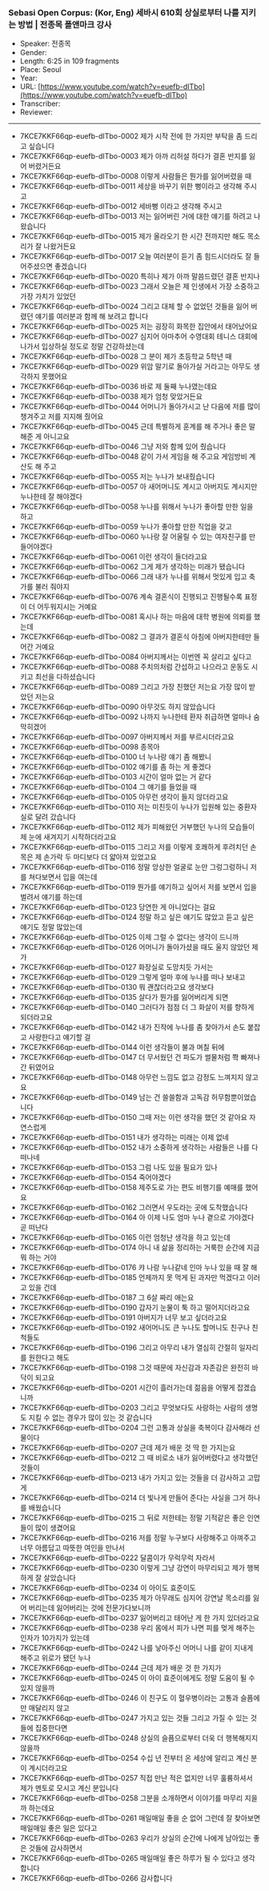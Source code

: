 ### Sebasi Open Corpus: (Kor, Eng) 세바시 610회 상실로부터 나를 지키는 방법 | 전종목 폴앤마크 강사

- Speaker: 전종목
- Gender: 
- Length: 6:25 in 109 fragments
- Place: Seoul
- Year: 
- URL: [https://www.youtube.com/watch?v=euefb-dITbo](https://www.youtube.com/watch?v=euefb-dITbo)
- Transcriber: 
- Reviewer: 

---

- 7KCE7KKF66qp-euefb-dITbo-0002 제가 시작 전에 한 가지만 부탁을 좀 드리고 싶습니다
- 7KCE7KKF66qp-euefb-dITbo-0003 제가 아까 리허설 하다가 결혼 반지를 잃어 버렸거든요
- 7KCE7KKF66qp-euefb-dITbo-0008 이렇게 사람들은 뭔가를 잃어버렸을 때
- 7KCE7KKF66qp-euefb-dITbo-0011 세상을 바꾸기 위한 뻥이라고 생각해 주시고
- 7KCE7KKF66qp-euefb-dITbo-0012 세바뻥 이라고 생각해 주시고
- 7KCE7KKF66qp-euefb-dITbo-0013 저는 잃어버린 거에 대한 얘기를 하려고 나왔습니다
- 7KCE7KKF66qp-euefb-dITbo-0015 제가 올라오기 한 시간 전까지만 해도 목소리가 잘 나왔거든요
- 7KCE7KKF66qp-euefb-dITbo-0017 오늘 여러분이 듣기 좀 힘드시더라도 잘 들어주셨으면 좋겠습니다
- 7KCE7KKF66qp-euefb-dITbo-0020 특히나 제가 아까 말씀드렸던 결혼 반지나
- 7KCE7KKF66qp-euefb-dITbo-0023 그래서 오늘은 제 인생에서 가장 소중하고 가장 가치가 있었던
- 7KCE7KKF66qp-euefb-dITbo-0024 그리고 대체 할 수 없었던 것들을 잃어 버렸던 얘기를 여러분과 함께 해 보려고 합니다
- 7KCE7KKF66qp-euefb-dITbo-0025 저는 굉장히 화목한 집안에서 태어났어요
- 7KCE7KKF66qp-euefb-dITbo-0027 심지어 아마추어 수영대회 테니스 대회에 나가서 입상하실 정도로 정말 건강하셨는데
- 7KCE7KKF66qp-euefb-dITbo-0028 그 분이 제가 초등학교 5학년 때
- 7KCE7KKF66qp-euefb-dITbo-0029 위암 말기로 돌아가실 거라고는 아무도 생각하지 못했어요
- 7KCE7KKF66qp-euefb-dITbo-0036 바로 제 둘째 누나였는데요
- 7KCE7KKF66qp-euefb-dITbo-0038 제가 엄청 맞았거든요
- 7KCE7KKF66qp-euefb-dITbo-0044 어머니가 돌아가시고 난 다음에 저를 많이 챙겨주고 저를 지지해 줬어요
- 7KCE7KKF66qp-euefb-dITbo-0045 근데 특별하게 훈계를 해 주거나 좋은 말 해준 게 아니고요
- 7KCE7KKF66qp-euefb-dITbo-0046 그냥 저와 함께 있어 줬습니다
- 7KCE7KKF66qp-euefb-dITbo-0048 같이 가서 게임을 해 주고요 게임방비 계산도 해 주고
- 7KCE7KKF66qp-euefb-dITbo-0055 저는 누나가 보내줬습니다
- 7KCE7KKF66qp-euefb-dITbo-0057 아 새어머니도 계시고 아버지도 계시지만 누나한테 잘 해야겠다
- 7KCE7KKF66qp-euefb-dITbo-0058 누나를 위해서 누나가 좋아할 만한 일을 하고
- 7KCE7KKF66qp-euefb-dITbo-0059 누나가 좋아할 만한 직업을 갖고
- 7KCE7KKF66qp-euefb-dITbo-0060 누나랑 잘 어울릴 수 있는 여자친구를 만들어야겠다
- 7KCE7KKF66qp-euefb-dITbo-0061 이런 생각이 들더라고요
- 7KCE7KKF66qp-euefb-dITbo-0062 그게 제가 생각하는 미래가 됐습니다
- 7KCE7KKF66qp-euefb-dITbo-0066 그래 내가 누나를 위해서 멋있게 입고 축가를 불러 줘야지
- 7KCE7KKF66qp-euefb-dITbo-0076 계속 결혼식이 진행되고 진행될수록 표정이 더 어두워지시는 거예요
- 7KCE7KKF66qp-euefb-dITbo-0081 혹시나 하는 마음에 대학 병원에 의뢰를 했는데
- 7KCE7KKF66qp-euefb-dITbo-0082 그 결과가 결혼식 아침에 아버지한테만 들어간 거예요
- 7KCE7KKF66qp-euefb-dITbo-0084 아버지께서는 이번엔 꼭 살리고 싶다고
- 7KCE7KKF66qp-euefb-dITbo-0088 주치의처럼 간섭하고 나으라고 운동도 시키고 최선을 다하셨습니다
- 7KCE7KKF66qp-euefb-dITbo-0089 그리고 가장 친했던 저는요 가장 많이 받았던 저는요
- 7KCE7KKF66qp-euefb-dITbo-0090 아무것도 하지 않았습니다
- 7KCE7KKF66qp-euefb-dITbo-0092 나까지 누나한테 환자 취급하면 얼마나 숨 막히겠어
- 7KCE7KKF66qp-euefb-dITbo-0097 아버지께서 저를 부르시더라고요
- 7KCE7KKF66qp-euefb-dITbo-0098 종목아
- 7KCE7KKF66qp-euefb-dITbo-0100 너 누나랑 얘기 좀 해봤니
- 7KCE7KKF66qp-euefb-dITbo-0102 얘기를 좀 하는 게 좋겠다
- 7KCE7KKF66qp-euefb-dITbo-0103 시간이 얼마 없는 거 같다
- 7KCE7KKF66qp-euefb-dITbo-0104 그 얘기를 들었을 때
- 7KCE7KKF66qp-euefb-dITbo-0105 아무런 생각이 들지 않더라고요
- 7KCE7KKF66qp-euefb-dITbo-0110 저는 미친듯이 누나가 입원해 있는 중환자실로 달려 갔습니다
- 7KCE7KKF66qp-euefb-dITbo-0112 제가 피해왔던 거부했던 누나의 모습들이 제 눈에 새겨지기 시작하더라고요
- 7KCE7KKF66qp-euefb-dITbo-0115 그리고 저를 이렇게 호쾌하게 후려치던 손목은 제 손가락 두 마디보다 더 얇아져 있었고요
- 7KCE7KKF66qp-euefb-dITbo-0116 정말 앙상한 얼굴로 눈만 그렁그렁하니 저를 쳐다보면서 입을 여는데
- 7KCE7KKF66qp-euefb-dITbo-0119 뭔가를 얘기하고 싶어서 저를 보면서 입을 벌려서 얘기를 하는데
- 7KCE7KKF66qp-euefb-dITbo-0123 당연한 게 아니었다는 걸요
- 7KCE7KKF66qp-euefb-dITbo-0124 정말 하고 싶은 얘기도 많았고 듣고 싶은 얘기도 정말 많았는데
- 7KCE7KKF66qp-euefb-dITbo-0125 이제 그럴 수 없다는 생각이 드니까
- 7KCE7KKF66qp-euefb-dITbo-0126 어머니가 돌아가셨을 때도 울지 않았던 제가
- 7KCE7KKF66qp-euefb-dITbo-0127 화장실로 도망치듯 가서는
- 7KCE7KKF66qp-euefb-dITbo-0129 그렇게 얼마 후에 누나를 떠나 보내고
- 7KCE7KKF66qp-euefb-dITbo-0130 뭐 괜찮더라고요 생각보다
- 7KCE7KKF66qp-euefb-dITbo-0135 살다가 뭔가를 잃어버리게 되면
- 7KCE7KKF66qp-euefb-dITbo-0140 그러다가 점점 더 그 화살이 저를 향하게 되더라고요
- 7KCE7KKF66qp-euefb-dITbo-0142 내가 진작에 누나를 좀 찾아가서 손도 붙잡고 사랑한다고 얘기할 걸
- 7KCE7KKF66qp-euefb-dITbo-0144 이런 생각들이 불과 며칠 뒤에
- 7KCE7KKF66qp-euefb-dITbo-0147 더 무서웠던 건 파도가 썰물처럼 쫙 빠져나간 뒤였어요
- 7KCE7KKF66qp-euefb-dITbo-0148 아무런 느낌도 없고 감정도 느껴지지 않고요
- 7KCE7KKF66qp-euefb-dITbo-0149 남는 건 쓸쓸함과 고독감 허무함뿐이었습니다
- 7KCE7KKF66qp-euefb-dITbo-0150 그때 저는 이런 생각을 했던 것 같아요 자연스럽게
- 7KCE7KKF66qp-euefb-dITbo-0151 내가 생각하는 미래는 이제 없네
- 7KCE7KKF66qp-euefb-dITbo-0152 내가 소중하게 생각하는 사람들은 나를 다 떠나네
- 7KCE7KKF66qp-euefb-dITbo-0153 그럼 나도 있을 필요가 있나
- 7KCE7KKF66qp-euefb-dITbo-0154 죽어야겠다
- 7KCE7KKF66qp-euefb-dITbo-0158 제주도로 가는 편도 비행기를 예매를 했어요
- 7KCE7KKF66qp-euefb-dITbo-0162 그러면서 우도라는 곳에 도착했습니다
- 7KCE7KKF66qp-euefb-dITbo-0164 아 이제 나도 엄마 누나 곁으로 가야겠다 곧 떠난다
- 7KCE7KKF66qp-euefb-dITbo-0165 이런 엄청난 생각을 하고 있는데
- 7KCE7KKF66qp-euefb-dITbo-0174 아니 내 삶을 정리하는 거룩한 순간에 지금 뭐 하는 거야
- 7KCE7KKF66qp-euefb-dITbo-0176 캬 나랑 누나같네 인마 누나 있을 때 잘 해
- 7KCE7KKF66qp-euefb-dITbo-0185 언제까지 못 먹게 된 과자만 먹겠다고 이러고 있을 건데
- 7KCE7KKF66qp-euefb-dITbo-0187 그 6살 짜리 애는요
- 7KCE7KKF66qp-euefb-dITbo-0190 갑자기 눈물이 툭 하고 떨어지더라고요
- 7KCE7KKF66qp-euefb-dITbo-0191 아버지가 너무 보고 싶더라고요
- 7KCE7KKF66qp-euefb-dITbo-0192 새어머니도 큰 누나도 할머니도 친구나 친척들도
- 7KCE7KKF66qp-euefb-dITbo-0196 그리고 아무리 내가 열심히 간절히 일자리를 원한다고 해도
- 7KCE7KKF66qp-euefb-dITbo-0198 그것 때문에 자신감과 자존감은 완전히 바닥이 되고요
- 7KCE7KKF66qp-euefb-dITbo-0201 시간이 흘러가는데 젊음을 어떻게 잡겠습니까
- 7KCE7KKF66qp-euefb-dITbo-0203 그리고 무엇보다도 사랑하는 사람의 생명도 지킬 수 없는 경우가 많이 있는 것 같습니다
- 7KCE7KKF66qp-euefb-dITbo-0204 그런 고통과 상실을 축복이다 감사해라 선물이다
- 7KCE7KKF66qp-euefb-dITbo-0207 근데 제가 배운 것 딱 한 가지는요
- 7KCE7KKF66qp-euefb-dITbo-0212 그 때 비로소 내가 잃어버렸다고 생각했던 것들이
- 7KCE7KKF66qp-euefb-dITbo-0213 내가 가지고 있는 것들을 더 감사하고 고맙게
- 7KCE7KKF66qp-euefb-dITbo-0214 더 빛나게 만들어 준다는 사실을 그거 하나를 배웠습니다
- 7KCE7KKF66qp-euefb-dITbo-0215 그 뒤로 저한테는 정말 기적같은 좋은 인연들이 많이 생겼어요
- 7KCE7KKF66qp-euefb-dITbo-0216 저를 정말 누구보다 사랑해주고 아껴주고 너무 아름답고 따뜻한 여인을 만나서
- 7KCE7KKF66qp-euefb-dITbo-0222 달콤이가 무럭무럭 자라서
- 7KCE7KKF66qp-euefb-dITbo-0230 이렇게 그냥 강연이 마무리되고 제가 행복하게 잘 살았습니다
- 7KCE7KKF66qp-euefb-dITbo-0234 이 아이도 효준이도
- 7KCE7KKF66qp-euefb-dITbo-0235 제가 아무래도 심지어 강연날 목소리를 잃어 버리는데 잃어버리는 것에 전문가다보니까
- 7KCE7KKF66qp-euefb-dITbo-0237 잃어버리고 태어난 게 한 가지 있더라고요
- 7KCE7KKF66qp-euefb-dITbo-0238 우리 몸에서 피가 나면 피를 멎게 해주는 인자가 10가지가 있는데
- 7KCE7KKF66qp-euefb-dITbo-0242 나를 낳아주신 어머니 나를 같이 지내게 해주고 위로가 됐던 누나
- 7KCE7KKF66qp-euefb-dITbo-0244 근데 제가 배운 것 한 가지가
- 7KCE7KKF66qp-euefb-dITbo-0245 이 아이 효준이에게도 정말 도움이 될 수 있지 않을까
- 7KCE7KKF66qp-euefb-dITbo-0246 이 친구도 이 혈우병이라는 고통과 슬픔에만 매달리지 않고
- 7KCE7KKF66qp-euefb-dITbo-0247 가지고 있는 것들 그리고 가질 수 있는 것들에 집중한다면
- 7KCE7KKF66qp-euefb-dITbo-0248 상실의 슬픔으로부터 더욱 더 행복해지지 않을까
- 7KCE7KKF66qp-euefb-dITbo-0254 수십 년 전부터 온 세상에 알리고 계신 분이 계시더라고요
- 7KCE7KKF66qp-euefb-dITbo-0257 직접 만난 적은 없지만 너무 훌륭하셔서 제가 멘토로 모시고 계신 분입니다
- 7KCE7KKF66qp-euefb-dITbo-0258 그분을 소개하면서 이야기를 마무리 지을까 하는데요
- 7KCE7KKF66qp-euefb-dITbo-0261 매일매일 좋을 순 없어 그런데 잘 찾아보면 매일매일 좋은 일은 있다고
- 7KCE7KKF66qp-euefb-dITbo-0263 우리가 상실의 순간에 나에게 남아있는 좋은 것들에 감사하면서
- 7KCE7KKF66qp-euefb-dITbo-0265 매일매일 좋은 하루가 될 수 있다고 생각합니다
- 7KCE7KKF66qp-euefb-dITbo-0266 감사합니다
